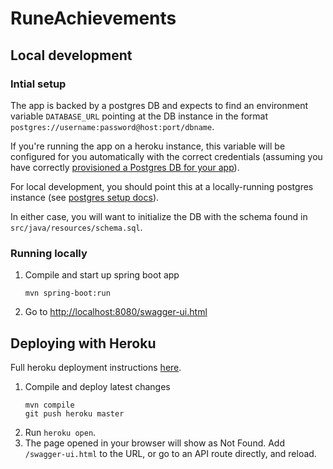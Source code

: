 # RuneAchievements
 
## Local development

### Intial setup

The app is backed by a postgres DB and expects to find an environment variable `DATABASE_URL` pointing at 
the DB instance in the format `postgres://username:password@host:port/dbname`.

If you're running the app on a heroku instance, this variable will be configured for you automatically with 
the correct credentials (assuming you have correctly 
[provisioned a Postgres DB for your app](https://devcenter.heroku.com/articles/heroku-postgresql)). 

For local development, you should point this at a locally-running postgres instance (see 
[postgres setup docs](https://www.postgresql.org/docs/12/tutorial-createdb.html)). 

In either case, you will want to initialize the DB with the schema found in `src/java/resources/schema.sql`.

### Running locally

1. Compile and start up spring boot app

    `mvn spring-boot:run`

2. Go to [http://localhost:8080/swagger-ui.html](http://localhost:8080/swagger-ui.html)

## Deploying with Heroku

Full heroku deployment instructions [here](https://devcenter.heroku.com/articles/deploying-spring-boot-apps-to-heroku).

1. Compile and deploy latest changes
    ```
    mvn compile
    git push heroku master
    ```
2. Run `heroku open`. 
3. The page opened in your browser will show as Not Found. Add `/swagger-ui.html` to the URL, or go to an API route directly, and reload.
